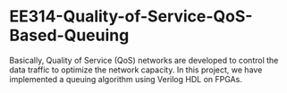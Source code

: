 # EE314-Quality-of-Service-QoS-Based-Queuing
Basically, Quality of Service (QoS)
networks are developed to control the data traffic to optimize the network capacity. In this project,
we have implemented a queuing algorithm using Verilog HDL on FPGAs.
